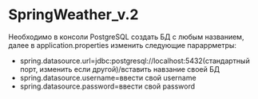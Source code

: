 # SpringWeather_v.2

Необходимо в консоли PostgreSQL создать БД с любым названием, далее в application.properties изменить следующие параррметры: 

- spring.datasource.url=jdbc:postgresql://localhost:5432(стандартный порт, изменить если другой)/вставить навзание своей БД
- spring.datasource.username=ввести свой username
- spring.datasource.password=ввести свой password
